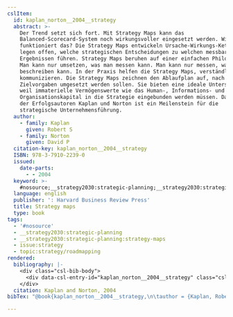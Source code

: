 ```yaml
---
cslItem:
  id: kaplan_norton__2004__strategy
  abstract: >-
    Der Trend setzt sich fort. Mit Strategy Maps kann das
    Balanced-Scorecard-System noch wirkungsvoller eingesetzt werden. Wie
    funktioniert das? Die Strategy Maps entwickeln Ursache-Wirkungs-Ketten. Sie
    legen offen, welche strategischen Entscheidungen zu welchen messbaren
    Ergebnissen führen. Strategy Maps beruhen auf einer einfachen Philosophie:
    Man kann nur umsetzen, was man messen kann. Man kann nur messen, was man
    beschreiben kann. In der Praxis helfen die Strategy Maps, verständlich zu
    kommunizieren. Die Strategy Maps zeichnen den Ablaufplan auf, nach dem die
    Zielvorgaben umgesetzt werden sollen. Sie bieten eine ideale Unterstützung,
    weil immaterielle Vermögenswerte wie das Human-, Informations- und
    Organisationskapital in die Strategie eingebunden werden müssen. Das Konzept
    der Erfolgsautoren Kaplan und Norton ist ein Meilenstein für die
    strategische Unternehmensführung.
  author:
    - family: Kaplan
      given: Robert S
    - family: Norton
      given: David P
  citation-key: kaplan_norton__2004__strategy
  ISBN: 978-3-7910-2239-0
  issued:
    date-parts:
      - - 2004
  keyword: >-
    #nosource;__strategy2030:strategic-planning;__strategy2030:strategic-planning:strategy-maps;collection::strategy::roadmapping
  language: english
  publisher: ': Harvard Business Review Press'
  title: Strategy maps
  type: book
tags:
  - '#nosource'
  - __strategy2030:strategic-planning
  - __strategy2030:strategic-planning:strategy-maps
  - issue:strategy
  - topic:strategy/roadmapping
rendered:
  bibliography: |-
    <div class="csl-bib-body">
      <div data-csl-entry-id="kaplan_norton__2004__strategy" class="csl-entry">Kaplan, R.S. and Norton, D.P. 2004 <i>Strategy maps</i>. : Harvard Business Review Press.</div>
    </div>
  citation: Kaplan and Norton, 2004
bibTex: "@book{kaplan_norton__2004__strategy,\n\tauthor = {Kaplan, Robert S and Norton, David P},\n\tyear = {2004},\n\tpublisher = {: Harvard Business Review Press},\n\ttitle = {Strategy maps},\n}\n\n"

---
```

